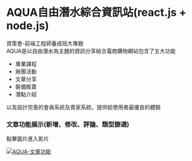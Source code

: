 AQUA自由潛水綜合資訊站(react.js + node.js)
=============
資策會-前端工程師養成班大專題  
AQUA是以自由潛水為主題的資訊分享結合電商購物網站包含了五大功能
+ 專業課程
+ 揪團活動
+ 文章分享
+ 裝備販賣
+ 潛點介紹

以及設計完善的會員系統及賣家系統，提供給使用者最優良的體驗

### 文章功能展示(新增、修改、評論、類型篩選)
點擊圖片進入影片  

[![AQUA-文章功能](http://img.youtube.com/vi/0yqDC4rGp7g/0.jpg)](https://youtu.be/0yqDC4rGp7g "AQUA-文章功能") 
